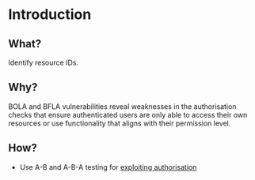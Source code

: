# Introduction

## What?

Identify resource IDs.

## Why?

BOLA and BFLA vulnerabilities reveal weaknesses in the authorisation checks that ensure authenticated users
are only able to access their own resources or use functionality that aligns with their permission level.

## How?

* Use A-B and A-B-A testing for [exploiting authorisation](authorisation.md)